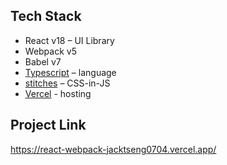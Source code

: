 ## Tech Stack

- React v18 – UI Library
- Webpack v5
- Babel v7
- [Typescript](https://www.typescriptlang.org/) – language
- [stitches](https://stitches.dev/) – CSS-in-JS
- [Vercel](https://vercel.com/) - hosting

## Project Link

https://react-webpack-jacktseng0704.vercel.app/

